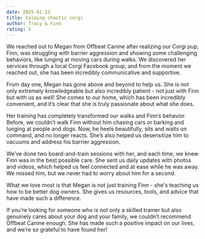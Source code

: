 ```yaml
---
date: 2025-01-23
title: Calming chaotic corgi
author: Tracy & Finn
rating: 5
---
```

We reached out to Megan from Offbeat Canine after realizing our Corgi pup, Finn, was struggling with barrier aggression and showing some challenging behaviors, like lunging at moving cars during walks. We discovered her services through a local Corgi Facebook group, and from the moment we reached out, she has been incredibly communicative and supportive.  
  
From day one, Megan has gone above and beyond to help us. She is not only extremely knowledgeable but also incredibly patient - not just with Finn but with us as well! She comes to our home, which has been incredibly convenient, and it’s clear that she is truly passionate about what she does.  
  
Her training has completely transformed our walks and Finn’s behavior. Before, we couldn’t walk Finn without him chasing cars or barking and lunging at people and dogs. Now, he heels beautifully, sits and waits on command, and no longer reacts. She’s also helped us desensitize him to vacuums and address his barrier aggression.  
  
We’ve done two board-and-train sessions with her, and each time, we knew Finn was in the best possible care. She sent us daily updates with photos and videos, which helped us feel connected and at ease while he was away. We missed him, but we never had to worry about him for a second.  
  
What we love most is that Megan is not just training Finn - she's teaching us how to be better dog owners. She gives us resources, tools, and advice that have made such a difference.  
  
If you’re looking for someone who is not only a skilled trainer but also genuinely cares about your dog and your family, we couldn’t recommend Offbeat Canine enough. She has made such a positive impact on our lives, and we’re so grateful to have found her!
